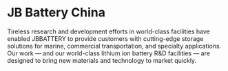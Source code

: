 # JB Battery China

Tireless research and development efforts in world-class facilities have enabled JBBATTERY to provide customers 
with cutting-edge storage solutions for marine, commercial transportation, and specialty applications. 
Our work — and our world-class lithium ion battery R&D facilities — are designed to bring new materials and technology to market quickly.
